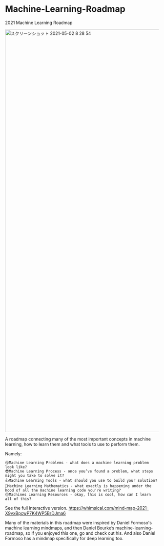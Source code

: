 # Machine-Learning-Roadmap
2021 Machine Learning Roadmap


<img width="1313" alt="スクリーンショット 2021-05-02 8 28 54" src="https://user-images.githubusercontent.com/72504808/116797409-84306780-ab20-11eb-9fad-10e36a2d5933.png">




A roadmap connecting many of the most important concepts in machine learning, how to learn them and what tools to use to perform them.

Namely:
```
😏Machine Learning Problems - what does a machine learning problem look like?
😎Machine Learning Process - once you’ve found a problem, what steps might you take to solve it?
👍Machine Learning Tools - what should you use to build your solution?
🧐Machine Learning Mathematics - what exactly is happening under the hood of all the machine learning code you're writing?
😗Machines Learning Resources - okay, this is cool, how can I learn all of this?
```

See the full interactive version. https://whimsical.com/mind-map-2021-X9vxBpcwP7K4WP5BrDJma6

Many of the materials in this roadmap were inspired by Daniel Formoso's machine learning mindmaps, and then Daniel Bourke’s machine-learning-roadmap, so if you enjoyed this one, go and check out his. And also Daniel Formoso has a mindmap specifically for deep learning too.
